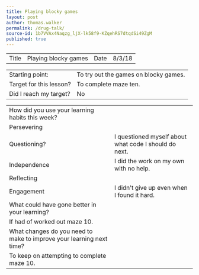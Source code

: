 ```yaml
---
title: Playing blocky games
layout: post
author: thomas.walker
permalink: /drug-talk/
source-id: 1b7VVAx4Naqzg_ljX-lk58f9-KZqehRS7dtqdSi49ZgM
published: true
---
```

<table>
  <tr>
    <td>Title</td>
    <td>Playing blocky games</td>
    <td>Date</td>
    <td>8/3/18</td>
  </tr>
</table>


<table>
  <tr>
    <td>Starting point:</td>
    <td>To try out the games on blocky games.</td>
  </tr>
  <tr>
    <td>Target for this lesson?</td>
    <td>To complete maze ten.</td>
  </tr>
  <tr>
    <td>Did I reach my target? </td>
    <td>No</td>
  </tr>
</table>


<table>
  <tr>
    <td>How did you use your learning habits this week? </td>
    <td></td>
  </tr>
  <tr>
    <td>Persevering</td>
    <td></td>
  </tr>
  <tr>
    <td>Questioning?</td>
    <td>I questioned myself about what code I should do next.</td>
  </tr>
  <tr>
    <td>Independence</td>
    <td>I did the work on my own with no help.</td>
  </tr>
  <tr>
    <td>Reflecting</td>
    <td></td>
  </tr>
  <tr>
    <td>Engagement</td>
    <td>I didn't give up even when I found it hard.</td>
  </tr>
  <tr>
    <td>What could have gone better in your learning?</td>
    <td></td>
  </tr>
  <tr>
    <td>If had of worked out maze 10.</td>
    <td></td>
  </tr>
  <tr>
    <td>What changes do you need to make to improve your learning next time?</td>
    <td></td>
  </tr>
  <tr>
    <td>To keep on attempting to complete maze 10.</td>
    <td></td>
  </tr>
</table>


